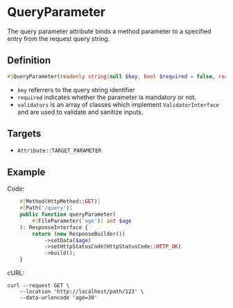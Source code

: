 # QueryParameter

The query parameter attribute binds a method parameter to a specified entry from the request query string.

## Definition
```php
#[QueryParameter(readonly string|null $key, bool $required = false, readonly ValidatorInterface[] $validators = [])]
```

- `key` referrers to the query string identifier
- `required` indicates whether the parameter is mandatory or not.
- `validators` is an array of classes which implement `ValidatorInterface` and are used to validate and sanitize inputs.

## Targets

- `Attribute::TARGET_PARAMETER`

## Example

Code:
```php
    #[Method(HttpMethod::GET)]
    #[Path('/query')]
    public function queryParameter(
        #[FileParameter('age')] int $age
    ): ResponseInterface {
        return (new ResponseBuilder())
            ->setData($age)
            ->setHttpStatusCode(HttpStatusCode::HTTP_OK)
            ->build();
    }
```

cURL:
```shell
curl --request GET \
    --location 'http://localhost/path/123' \
    --data-urlencode 'age=30'
```
